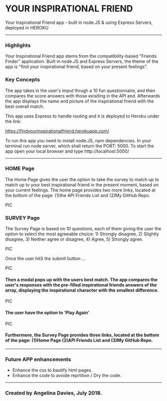 # YOUR INSPIRATIONAL FRIEND

Your Inspirational Friend app - built in node.JS & using Express Servers, deployed in HEROKU

---
### Highlights
Your Inspirational Friend app stems from the compatibility-based "Friends Finder" application. Built in node.JS and Express Servers, the theme of the app is "find your inspirational friend, based on your present feelings". 

### Key Concepts
The app takes in the user's imput thrugh a 10 fun questionnaire, and then compares the score answers with those exisiting in the API and. Afterwards the app displays the name and picture of the inspirational friend with the best overall match. 

This app uses Express to handle routing and it is deployed to Heroku under the link:


https://findyourinspirationalfriend.herokuapp.com/

To run this app you need to install node.JS, npm dependencies. In your terminal run node server, which shall return the PORT: 5000. To start the app open your local browser and type http://localhost:5000/

---

### HOME Page
The Home Page gives the user the option to take the survey to match up to match up to your best inspirational friend in the present moment, based on your current feelings. The home page provides two more links, located at the bottom of the page: (1)the API Friends List and (2)My GitHub Repo.

PIC

### SURVEY Page

The Survey Page is based on 10 questions, each of them giving the user the option to select the most agreeable choice: 1) Strongly disagree, 2) Slightly disagree, 3) Neither agree or disagree, 4) Agree, 5) Strongly agree.

PIC

Once the user hitS the submit button ...

PIC

#### Then a modal pops up with the users best match. The app compares the user's responses with the pre-filled inspirational friends answers of the array, displaying the inspirational character with the smallest difference.

PIC

#### The user have the option to 'Play Again'

PIC

#### Furthermore, the Survey Page provides three links, located at the bottom of the page: (1)Home Page (2)API Friends List and (3)My GitHub Repo.

---

### Future APP enhancements
* Enhance the css to bautify html pages.
* Enhance the code to avoide reprtition / Dry the code.

---

### Created by Angelina Davies, July 2018.
